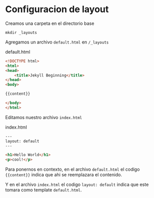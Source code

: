 # Configuracion de layout

Creamos una carpeta en el directorio base

```
mkdir _layouts
```

Agregamos un archivo `default.html` en `/_layouts`

default.html
```html
<!DOCTYPE html>
<html>
<head>
	<title>Jekyll Beginning</title>
</head>
<body>

{{content}}

</body>
</html>
```

Editamos nuestro archivo `index.html`

index.html
```html
---
layout: default
---

<h1>Hello World</h1>
<p>cool!</p>
```

Para ponernos en contexto, en el archivo `default.html` el codigo `{{content}}` indica que ahi se reemplazara el contenido.

Y en el archivo `index.html` el codigo `layout: default` indica que este tomara como template `default.html`.

